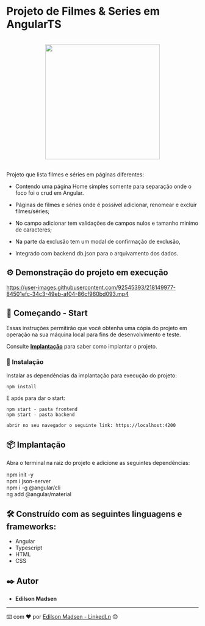 # Projeto de Filmes & Series em AngularTS

<br>
<div align="center">
  <img src="https://user-images.githubusercontent.com/92545393/218128009-2e8166fe-400d-4319-b604-e0b1cfeed515.jpg" width="300px"/>
</div>
<br>


Projeto que lista filmes e séries em páginas diferentes:

* Contendo uma página Home simples somente para separação onde o foco foi o crud em Angular.

* Páginas de filmes e séries onde é possível adicionar, renomear e excluir filmes/séries;

* No campo adicionar tem validações de campos nulos e tamanho minimo de caracteres;

* Na parte da exclusão tem um modal de confirmação de exclusão,

* Integrado com backend db.json para o arquivamento dos dados.

## ⚙️ Demonstração do projeto em execução

https://user-images.githubusercontent.com/92545393/218149977-84501efc-34c3-49eb-af04-86cf960bd093.mp4

## 🚀 Começando - Start

Essas instruções permitirão que você obtenha uma cópia do projeto em operação na sua máquina local para fins de desenvolvimento e teste.

Consulte **[Implantação](#-implanta%C3%A7%C3%A3o)** para saber como implantar o projeto.

### 🔧 Instalação

Instalar as dependências da implantação para execução do projeto:

```
npm install
```

E após para dar o start:

```
npm start - pasta frontend
npm start - pasta backend
```

```
abrir no seu navegador o seguinte link: https://localhost:4200
```

## 📦 Implantação

Abra o terminal na raiz do projeto e adicione as seguintes dependências:
 
npm init -y <br>
npm i json-server <br>
npm i -g @angular/cli <br>
ng add @angular/material


## 🛠️ Construído com as seguintes linguagens e frameworks:

* Angular
* Typescript
* HTML
* CSS

## ✒️ Autor

* **Edilson Madsen**

---
⌨️ com ❤️ por [Edilson Madsen - LinkedLn](https://www.linkedin.com/in/edilsonmadsen/) 😊

